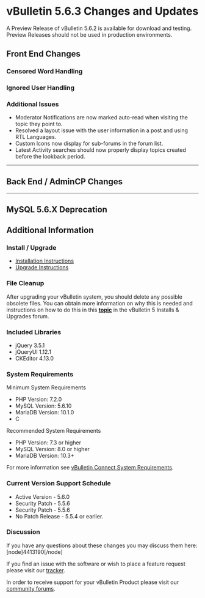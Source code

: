 # vBulletin 5.6.3 Changes and Updates

A Preview Release of vBulletin 5.6.2 is available for download and testing. Preview Releases should not be used in production environments.

## Front End Changes

### Censored Word Handling

### Ignored User Handling

### Additional Issues

- Moderator Notifications are now marked auto-read when visiting the topic they point to.
- Resolved a layout issue with the user information in a post and using RTL Languages.
- Custom Icons now display for sub-forums in the forum list.
- Latest Activity searches should now properly display topics created before the lookback period.

---

## Back End / AdminCP Changes

---

## MySQL 5.6.X Deprecation

## Additional Information

### Install / Upgrade

- [Installation Instructions](https://www.vbulletin.com/forum/node/4391348)
- [Upgrade Instructions](https://www.vbulletin.com/forum/node/4391346)

### File Cleanup

After upgrading your vBulletin system, you should delete any possible obsolete files. You can obtain more information on why this is needed and instructions on how to do this in this [**topic**](https://www.vbulletin.com/forum/node/4391346) in the vBulletin 5 Installs & Upgrades forum.

### Included Libraries

- jQuery 3.5.1
- jQueryUI 1.12.1
- CKEditor 4.13.0

### System Requirements

Minimum System Requirements

- PHP Version: 7.2.0
- MySQL Version: 5.6.10
- MariaDB Version: 10.1.0
- C

Recommended System Requirements

- PHP Version: 7.3 or higher
- MySQL Version: 8.0 or higher
- MariaDB Version: 10.3+

For more information see [vBulletin Connect System Requirements](https://www.vbulletin.com/forum/node/4391344).

### Current Version Support Schedule

- Active Version - 5.6.0
- Security Patch - 5.5.6
- Security Patch - 5.5.6
- No Patch Release - 5.5.4 or earlier.

### Discussion

If you have any questions about these changes you may discuss them here: [node]4413190[/node]

If you find an issue with the software or wish to place a feature request please visit our [tracker](https://tracker.vbulletin.com).

In order to receive support for your vBulletin Product please visit our [community forums](https://www.vbulletin.com/forum/).
